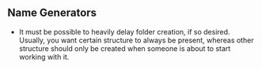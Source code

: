 ## Name Generators

* It must be possible to heavily delay folder creation, if so desired. Usually, you want certain structure to always be present, whereas other structure should only be created when someone is about to start working with it.
